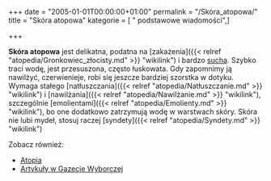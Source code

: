 +++
date = "2005-01-01T00:00:00+01:00"
permalink = "/Skóra_atopowa/"
title = "Skóra atopowa"
kategorie = [ " podstawowe wiadomości",]

+++

**Skóra atopowa** jest delikatna, podatna na [zakażenia]({{< relref "atopedia/Gronkowiec_złocisty.md" >}} "wikilink") i bardzo [sucha](/atopedia/sucha_skóra "wikilink"). Szybko traci wodę, jest przesuszona, często łuskowata. Gdy zapomnimy ją nawilżyć, czerwienieje, robi się jeszcze bardziej szorstka w dotyku. Wymaga stałego [natłuszczania]({{< relref "atopedia/Natłuszczanie.md" >}} "wikilink") i [nawilżania]({{< relref "atopedia/Nawilżanie.md" >}} "wikilink"), szczególnie [emolientami]({{< relref "atopedia/Emolienty.md" >}} "wikilink"), bo one dodatkowo zatrzymują wodę w warstwach skóry. Skóra nie lubi mydeł, stosuj raczej [syndety]({{< relref "atopedia/Syndety.md" >}} "wikilink")

Zobacz również:

-   [Atopia](/atopedia/Atopia "wikilink")
-   [Artykuły w Gazecie Wyborczej](http://info.zdrowie.gazeta.pl/temat/zdrowie/sk%C3%B3ra+atopowa)
